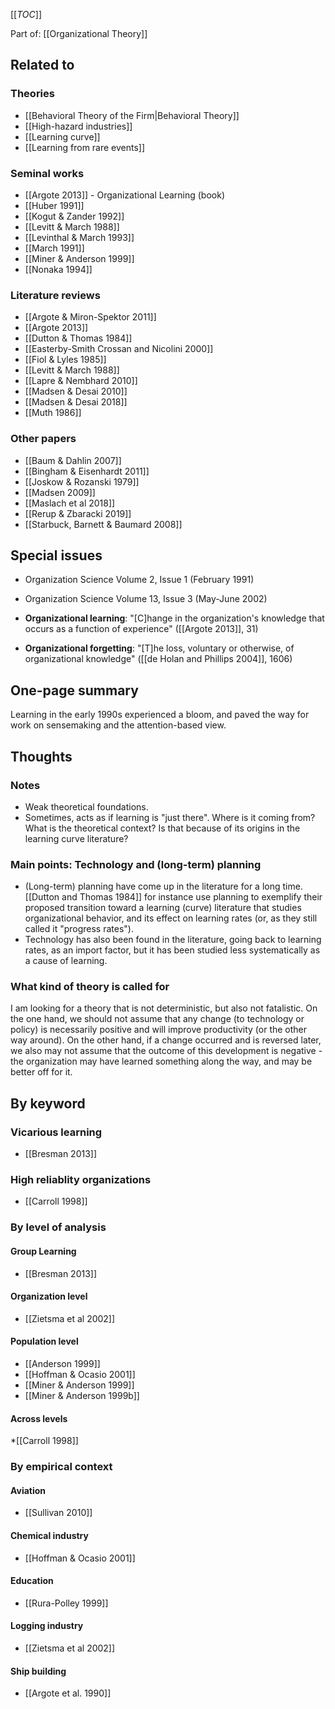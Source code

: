 [[_TOC_]]

Part of: [[Organizational Theory]]

## Related to

### Theories
* [[Behavioral Theory of the Firm|Behavioral Theory]]
* [[High-hazard industries]]
* [[Learning curve]]
* [[Learning from rare events]]

### Seminal works
* [[Argote 2013]] - Organizational Learning (book)
* [[Huber 1991]]
* [[Kogut & Zander 1992]]
* [[Levitt & March 1988]]
* [[Levinthal & March 1993]]
* [[March 1991]]
* [[Miner & Anderson 1999]]
* [[Nonaka 1994]]

### Literature reviews
* [[Argote & Miron-Spektor 2011]]
* [[Argote 2013]]
* [[Dutton & Thomas 1984]]
* [[Easterby-Smith Crossan and Nicolini 2000]]
* [[Fiol & Lyles 1985]]
* [[Levitt & March 1988]]
* [[Lapre & Nembhard 2010]]
* [[Madsen & Desai 2010]]
* [[Madsen & Desai 2018]]
* [[Muth 1986]]

### Other papers
* [[Baum & Dahlin 2007]]
* [[Bingham & Eisenhardt 2011]]
* [[Joskow & Rozanski 1979]]
* [[Madsen 2009]]
* [[Maslach et al 2018]]
* [[Rerup & Zbaracki 2019]]
* [[Starbuck, Barnett & Baumard 2008]]

## Special issues
* Organization Science Volume 2, Issue 1 (February 1991)
* Organization Science Volume 13, Issue 3 (May-June 2002)

* **Organizational learning**: "[C]hange in the organization's knowledge that occurs as a function of experience" ([[Argote 2013]], 31)
* **Organizational forgetting**: "[T]he loss, voluntary or otherwise, of organizational knowledge" ([[de Holan and Phillips 2004]], 1606)

## One-page summary
Learning in the early 1990s experienced a bloom, and paved the way for work on sensemaking and the attention-based view.

## Thoughts

### Notes
* Weak theoretical foundations.
* Sometimes, acts as if learning is "just there". Where is it coming from? What is the theoretical context? Is that because of its origins in the learning curve literature?

### Main points: Technology and (long-term) planning
* (Long-term) planning have come up in the literature for a long time. [[Dutton and Thomas 1984]] for instance use planning to exemplify their proposed transition toward a learning (curve) literature that studies organizational behavior, and its effect on learning rates (or, as they still called it "progress rates").
* Technology has also been found in the literature, going back to learning rates, as an import factor, but it has been studied less systematically as a cause of learning.

### What kind of theory is called for
I am looking for a theory that is not deterministic, but also not fatalistic. On the one hand, we should not assume that any change (to technology or policy) is necessarily positive and will improve productivity (or the other way around). On the other hand, if a change occurred and is reversed later, we also may not assume that the outcome of this development is negative - the organization may have learned something along the way, and may be better off for it.

## By keyword

### Vicarious learning
* [[Bresman 2013]]

### High reliablity organizations
* [[Carroll 1998]]

### By level of analysis

#### Group Learning
* [[Bresman 2013]]

#### Organization level
* [[Zietsma et al 2002]]

#### Population level
* [[Anderson 1999]]
* [[Hoffman & Ocasio 2001]]
* [[Miner & Anderson 1999]]
* [[Miner & Anderson 1999b]]

#### Across levels
*[[Carroll 1998]]

### By empirical context

#### Aviation
* [[Sullivan 2010]]

#### Chemical industry
* [[Hoffman & Ocasio 2001]]

#### Education
* [[Rura-Polley 1999]]

#### Logging industry
* [[Zietsma et al 2002]]

#### Ship building
* [[Argote et al. 1990]]